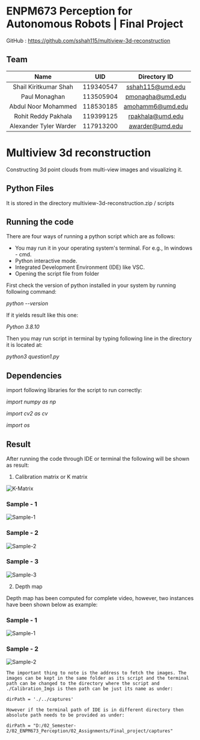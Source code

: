 # ENPM673 Perception for Autonomous Robots | Final Project

GitHub  :   https://github.com/sshah115/multiview-3d-reconstruction

## Team

|Name|UID|Directory ID|
|:---:|:---:|:---:|
|Shail Kiritkumar Shah|119340547|sshah115@umd.edu|
|Paul Monaghan|113505904|pmonagha@umd.edu|
|Abdul Noor Mohammed|118530185|amohamm6@umd.edu|
|Rohit Reddy Pakhala|119399125|rpakhala@umd.edu|
|Alexander Tyler Warder|117913200|awarder@umd.edu|

# Multiview 3d reconstruction

Constructing 3d point clouds from multi-view images and visualizing it.

## Python Files

It is stored in the directory multiview-3d-reconstruction.zip / scripts

## Running the code
There are four ways of running a python script which are as follows:

 - You may run it in your operating system's terminal. For e.g., In windows - cmd.
 - Python interactive mode.
 - Integrated Development Environment (IDE) like VSC.
 - Opening the script file from folder

First check the version of python installed in your system by running following command:

*python --version*

If it yields result like this one:

*Python 3.8.10*

Then you may run script in terminal by typing following line in the directory it is located at:

*python3 question1.py*

## Dependencies

import following libraries for the script to run correctly: 

*import  numpy as np* 

*import cv2 as cv*

*import os*

## Result

After running the code through IDE or terminal the following will be shown as result:

1. Calibration matrix or K matrix

![K-Matrix](./results/calibration/kmatrix.jpeg)

### Sample - 1

![Sample-1](./results/calibration/resultimage1.jpg)

### Sample - 2

![Sample-2](./results/calibration/resultimage3.jpg)

### Sample - 3

![Sample-3](./results/calibration/resultimage6.jpg)

2. Depth map

Depth map has been computed for complete video, however, two instances have been shown below as example:

### Sample - 1

![Sample-1](./results/depth/depth_sample1.jpeg)

### Sample - 2

![Sample-2](./results/depth/depth_sample2.jpeg)

```
The important thing to note is the address to fetch the images. The images can be kept in the same folder as its script and the terminal path can be changed to the directory where the script and ./Calibration_Imgs is then path can be just its name as under:

dirPath = './../captures'

However if the terminal path of IDE is in different directory then absolute path needs to be provided as under:

dirPath = "D:/02_Semester-2/02_ENPM673_Perception/02_Assignments/Final_project/captures"

```